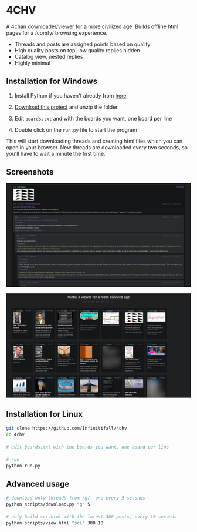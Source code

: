 # 4CHV

A 4chan downloader/viewer for a more civilized age. Builds offline html pages for a /comfy/ browsing experience.

- Threads and posts are assigned points based on quality
- High quality posts on top, low quality replies hidden
- Catalog view, nested replies
- Highly minimal


## Installation for Windows

1. Install Python if you haven't already from [here](https://www.python.org/downloads/)

2. [Download this project](https://github.com/Infinitifall/4chv/archive/refs/heads/main.zip) and unzip the folder

3. Edit `boards.txt` and with the boards you want, one board per line

4. Double click on the `run.py` file to start the program

This will start downloading threads and creating html files which you can open in your browser. New threads are downloaded every two seconds, so you'll have to wait a minute the first time.


## Screenshots

![screenshot](resources/screenshot.png)


![screenshot](resources/screenshot2.png)


## Installation for Linux

```bash
git clone https://github.com/Infinitifall/4chv
cd 4chv

# edit boards.txt with the boards you want, one board per line

# run 
python run.py
```

## Advanced usage

```bash
# download only threads from /g/, one every 5 seconds
python scripts/download.py "g" 5

# only build sci.html with the latest 300 posts, every 10 seconds
python scripts/view.html "sci" 300 10
```
